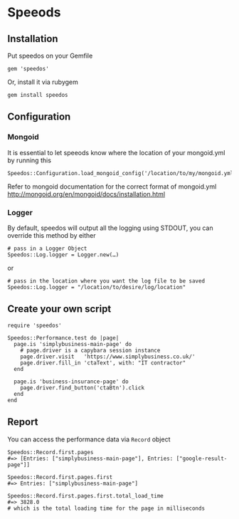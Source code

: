 # Speeods

## Installation
Put speedos on your Gemfile

	gem 'speedos'

Or, install it via rubygem

	gem install speedos
	

## Configuration

### Mongoid
It is essential to let speeods know where the location of  your mongoid.yml by running this

	Speedos::Configuration.load_mongoid_config('/location/to/my/mongoid.yml')
	
Refer to mongoid documentation for the correct format of mongoid.yml <http://mongoid.org/en/mongoid/docs/installation.html>

### Logger
By default, speedos will output all the logging using STDOUT, you can override this method by either

	# pass in a Logger Object
	Speedos::Log.logger = Logger.new(…)

or

	# pass in the location where you want the log file to be saved
	Speedos::Log.logger = "/location/to/desire/log/location"

## Create your own script
	require 'speedos'
	
	Speedos::Performance.test do |page|
	  page.is 'simplybusiness-main-page' do
	    # page.driver is a capybara session instance
	    page.driver.visit   'https://www.simplybusiness.co.uk/'
	    page.driver.fill_in 'ctaText', with: "IT contractor"
	  end
	
	  page.is 'business-insurance-page' do
	    page.driver.find_button('ctaBtn').click
	  end
	end
  
## Report
You can access the performance data via `Record` object

	Speedos::Record.first.pages
	#=> [Entries: ["simplybusiness-main-page"], Entries: ["google-result-page"]]
	
	Speedos::Record.first.pages.first
	#=> Entries: ["simplybusiness-main-page"]
	
	Speedos::Record.first.pages.first.total_load_time
	#=> 3828.0 
	# which is the total loading time for the page in milliseconds
	
	
	
